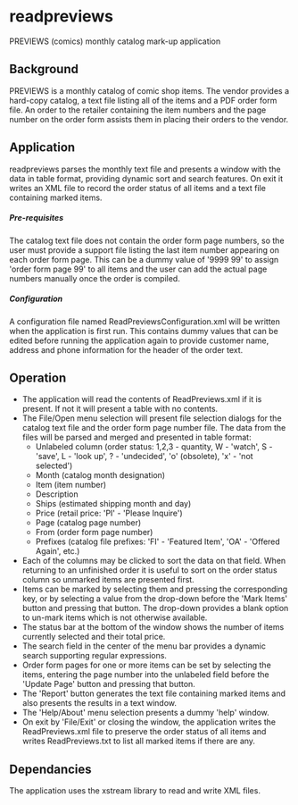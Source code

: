 # readpreviews
PREVIEWS (comics) monthly catalog mark-up application
## Background
PREVIEWS is a monthly catalog of comic shop items.  The vendor provides a hard-copy 
catalog, a text file listing all of the items and a PDF order form file.  An order to 
the retailer containing the item numbers and the page number on the order form assists 
them in placing their orders to the vendor.
## Application
readpreviews parses the monthly text file and presents a window with the data in table 
format, providing dynamic sort and search features.  On exit it writes an XML file to 
record the order status of all items and a text file containing marked items.
##### Pre-requisites
The catalog text file does not contain the order form page numbers, so the user must provide a 
support file listing the last item number appearing on each order form page. This can be a dummy 
value of '9999 99' to assign 'order form page 99' to all items and the user can add the actual 
page numbers manually once the order is compiled.
##### Configuration
A configuration file named ReadPreviewsConfiguration.xml will be written when the application is 
first run.  This contains dummy values that can be edited before running the application again to 
provide customer name, address and phone information for the header of the order text.
## Operation
* The application will read the contents of ReadPreviews.xml if it is present.  If not it will 
present a table with no contents.
* The File/Open menu selection will present file selection 
dialogs for the catalog text file and the order form page number file.  The data from the files 
will be parsed and merged and presented in table format:
  * Unlabeled column (order status: 1,2,3 - quantity, W - 'watch', S - 'save', L - 'look up', ? - 'undecided', 'o' (obsolete), 'x' - 'not selected')
  * Month (catalog month designation)
  * Item (item number)
  * Description
  * Ships (estimated shipping month and day)
  * Price (retail price: 'PI' - 'Please Inquire')
  * Page (catalog page number)
  * From (order form page number)
  * Prefixes (catalog file prefixes: 'FI' - 'Featured Item', 'OA' - 'Offered Again', etc.)
* Each of the columns may be clicked to sort the data on that field.  When returning to an 
unfinished order it is useful to sort on the order status column so unmarked items are presented 
first.
* Items can be marked by selecting them and pressing the corresponding key, or by selecting a value 
from the drop-down before the 'Mark Items' button and pressing that button.  The drop-down provides 
a blank option to un-mark items which is not otherwise available.
* The status bar at the bottom of the window shows the number of items currently selected and their 
total price.
* The search field in the center of the menu bar provides a dynamic search supporting 
regular expressions.	
* Order form pages for one or more items can be set by selecting the items, entering the page number into the unlabeled field before the 'Update Page' button and pressing that button.
* The 'Report' button generates the text file containing marked items and also presents the results 
in a text window.
* The 'Help/About' menu selection presents a dummy 'help' window.
* On exit by 'File/Exit' or closing the window, the application writes the ReadPreviews.xml file to 
preserve the order status of all items and writes ReadPreviews.txt to list all marked items if there 
are any.

## Dependancies
The application uses the xstream library to read and write XML files.